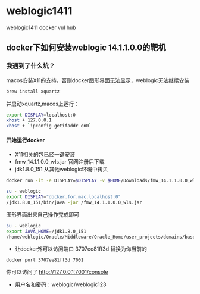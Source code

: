 # weblogic1411
weblogic1411 docker vul hub

## docker下如何安装weblogic 14.1.1.0.0的靶机
### 我遇到了什么坑？
macos安装X11的支持，否则docker图形界面无法显示，weblogic无法继续安装
```bash
brew install xquartz
```
并启动xquartz,macos上运行：
```bash
export DISPLAY=localhost:0
xhost + 127.0.0.1
xhost + `ipconfig getifaddr en0`


```
#### 开始运行docker
- X11相关的包已经一键安装
- fmw_14.1.1.0.0_wls.jar 官网注册后下载
- jdk1.8.0_151 从其他weblogic环境中拷贝
```bash
docker run -it -e DISPLAY=$DISPLAY -v $HOME/Downloads/fmw_14.1.1.0.0_wls.jar:/fmw_14.1.1.0.0_wls.jar -v `pwd`/jdk1.8.0_151:/jdk1.8.0_151 ubuntu:latest /bin/bash -c 'apt update;apt install -yy libxrender-dev libxext-dev libxtst-dev;useradd weblogic;mkdir -p /home/weblogic;chown -R weblogic:weblogic /home/weblogic;bash'

su - weblogic
export DISPLAY="docker.for.mac.localhost:0"
/jdk1.8.0_151/bin/java -jar /fmw_14.1.1.0.0_wls.jar
```
图形界面出来自己操作完成即可
```bash
su - weblogic
export JAVA_HOME=/jdk1.8.0_151
/home/weblogic/Oracle/Middleware/Oracle_Home/user_projects/domains/base_domain/startWebLogic.sh
```
- 让docker外可以访问端口
3707ee81ff3d 替换为你当前的
```
docker port 3707ee81ff3d 7001
```
你可以访问了
http://127.0.0.1:7001/console

- 用户名和密码：weblogic/weblogic123
